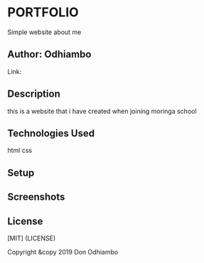 # PORTFOLIO
Simple website about me
## Author: Odhiambo
Link: 
## Description
this is a website that i have created when joining moringa school
## Technologies Used
html
css
## Setup
## Screenshots

## License

[MIT] (LICENSE)

Copyright &copy 2019 Don Odhiambo 
